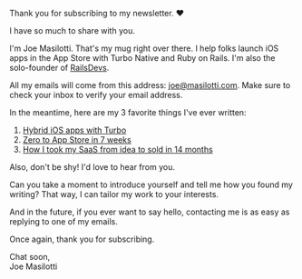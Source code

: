 ---
---

<p class="lead">Thank you for subscribing to my newsletter. ❤️</p>

I have so much to share with you.

I'm Joe Masilotti. That's my mug right over there. I help folks launch iOS apps in the App Store with Turbo Native and Ruby on Rails. I'm also the solo-founder of [RailsDevs](https://railsdevs.com).

All my emails will come from this address: [joe@masilotti.com](mailto:joe@masilotti.com). Make sure to check your inbox to verify your email address.

In the meantime, here are my 3 favorite things I've ever written:

1. [Hybrid iOS apps with Turbo](https://masilotti.com/turbo-ios/)
2. [Zero to App Store in 7 weeks](https://masilotti.com/zero-to-app-store-in-7-weeks/)
3. [How I took my SaaS from idea to sold in 14 months](https://masilotti.com/idea-to-sold-in-14-months/)

Also, don't be shy! I'd love to hear from you.

Can you take a moment to introduce yourself and tell me how you found my writing? That way, I can tailor my work to your interests.

And in the future, if you ever want to say hello, contacting me is as easy as replying to one of my emails.

Once again, thank you for subscribing.

Chat soon,<br>Joe Masilotti
